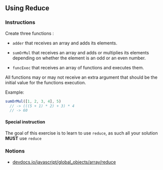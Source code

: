 ## Using Reduce

### Instructions

Create three functions :
- `adder` that receives an array and adds its elements.

- `sumOrMul` that receives an array and adds or multiplies its elements
depending on whether the element is an odd or an even number.

- `funcExec` that receives an array of functions and executes them.

All functions may or may not receive an extra argument that should be the
initial value for the functions execution.

Example:
```js
sumOrMul([1, 2, 3, 4], 5)
  // -> (((5 + 1) * 2) + 3) * 4
  // -> 60
````

#### Special instruction

The goal of this exercise is to learn to use `reduce`, as such all your
solution **MUST** use `reduce`


### Notions

- [devdocs.io/javascript/global_objects/array/reduce](https://devdocs.io/javascript/global_objects/array/reduce)
